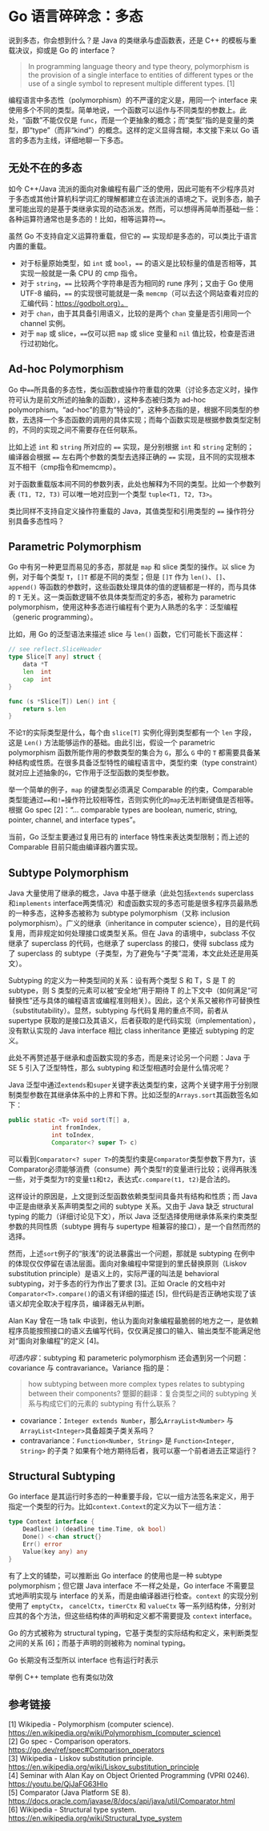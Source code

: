 # Go 语言碎碎念：多态

说到多态，你会想到什么？是 Java 的类继承与虚函数表，还是 C++ 的模板与重载决议，抑或是 Go 的 interface？

> In programming language theory and type theory, polymorphism is the provision of a single interface to entities of different types or the use of a single symbol to represent multiple different types. [1]

编程语言中多态性（polymorphism）的不严谨的定义是，用同一个 interface 来使用多个不同的类型。简单地说，一个函数可以运作与不同类型的参数上。此处，“函数”不能仅仅是 `func`，而是一个更抽象的概念；而“类型”指的是变量的类型，即“type”（而非“kind”）的概念。这样的定义显得含糊，本文接下来以 Go 语言的多态为主线，详细地聊一下多态。

## 无处不在的多态
如今 C++/Java 流派的面向对象编程有最广泛的使用，因此可能有不少程序员对于多态或其他计算机科学词汇的理解都建立在该流派的语境之下。说到多态，脑子里可能出现的是基于类继承实现的动态派发。然而，可以想得再简单而基础一些：各种运算符通常也是多态的！比如，相等运算符`==`。

虽然 Go 不支持自定义运算符重载，但它的 `==` 实现却是多态的，可以类比于语言内置的重载。  
- 对于标量原始类型，如 `int` 或 `bool`，`==` 的语义是比较标量的值是否相等，其实现一般就是一条 CPU 的 cmp 指令。  
- 对于 `string`，`==` 比较两个字符串是否为相同的 rune 序列；又由于 Go 使用 UTF-8 编码，`==` 的实现很可能就是一条 `memcmp`（可以去这个网站查看对应的汇编代码：https://godbolt.org）。  
- 对于 `chan`，由于其具备引用语义，比较的是两个 `chan` 变量是否引用同一个 channel 实例。  
- 对于 `map` 或 slice，`==`仅可以把 `map` 或 slice 变量和 `nil` 值比较，检查是否进行过初始化。  


## Ad-hoc Polymorphism
Go 中`==`所具备的多态性，类似函数或操作符重载的效果（讨论多态定义时，操作符可认为是前文所述的抽象的函数），这种多态被归类为 ad-hoc polymorphism。“ad-hoc”的意为“特设的”，这种多态指的是，根据不同类型的参数，去选择一个多态函数的调用的具体实现；而每个函数实现是根据参数类型定制的，不同的实现之间不需要存在任何联系。

比如上述 `int` 和 `string` 所对应的 `==` 实现，是分别根据 `int` 和 `string` 定制的；编译器会根据 `==` 左右两个参数的类型去选择正确的 `==` 实现，且不同的实现根本互不相干（cmp指令和memcmp）。

对于函数重载版本间不同的参数列表，此处也解释为不同的类型。比如一个参数列表 `(T1, T2, T3)` 可以唯一地对应到一个类型 `tuple<T1, T2, T3>`。

类比同样不支持自定义操作符重载的 Java，其值类型和引用类型的 `==` 操作符分别具备多态性吗？

## Parametric Polymorphism
Go 中有另一种更显而易见的多态，那就是 `map` 和 slice 类型的操作。以 slice 为例，对于每个类型 `T`，`[]T` 都是不同的类型；但是 `[]T` 作为 `len()`、`[]`、`append()` 等函数的参数时，这些函数处理具体的值的逻辑都是一样的，而与具体的 `T` 无关。这一类函数逻辑不依具体类型而定的多态，被称为 parametric polymorphism，使用这种多态进行编程有个更为人熟悉的名字：泛型编程（generic programming）。

比如，用 Go 的泛型语法来描述 slice 与 `len()` 函数，它们可能长下面这样：
```go
// see reflect.SliceHeader
type Slice[T any] struct {
    data *T
	len  int
	cap  int
}

func (s *Slice[T]) Len() int {
    return s.len
}
```

不论`T`的实际类型是什么，每个由 `slice[T]` 实例化得到类型都有一个 `len` 字段，这是 `Len()` 方法能够运作的基础。由此引出，假设一个 parametric polymorphism 函数所能作用的参数类型的集合为 `G`，那么 `G` 中的 `T` 都需要具备某种结构或性质。在很多具备泛型特性的编程语言中，类型约束（type constraint）就对应上述抽象的`G`，它作用于泛型函数的类型参数。

举一个简单的例子，`map` 的键类型必须满足 Comparable 的约束，Comparable 类型能通过`==`和`!=`操作符比较相等性，否则实例化的`map`无法判断键值是否相等。根据 Go spec [2]：“... comparable types are boolean, numeric, string, pointer, channel, and interface types”。

当前，Go 泛型主要通过复用已有的 interface 特性来表达类型限制；而上述的 Comparable 目前只能由编译器内置实现。

## Subtype Polymorphism
Java 大量使用了继承的概念，Java 中基于继承（此处包括`extends` superclass 和`implements` interface两类情况）和虚函数实现的多态可能是很多程序员最熟悉的一种多态，这种多态被称为 subtype polymorphism（又称 inclusion polymorphism）。广义的继承（inheritance in computer science），目的是代码复用，而非规定如何处理接口或类型关系。但在 Java 的语境中，subclass 不仅继承了 superclass 的代码，也继承了 superclass 的接口，使得 subclass 成为了 superclass 的 subtype（子类型，为了避免与“子类”混淆，本文此处还是用英文）。

Subtyping 的定义为一种类型间的关系：设有两个类型 S 和 T，S 是 T 的 subtype，则 S 类型的元素可以被“安全地”用于期待 T 的上下文中（如何满足“可替换性”还与具体的编程语言或编程准则相关）。因此，这个关系又被称作可替换性（substitutability）。显然，subtyping 与代码复用的重点不同，前者从 supertype 获取的是接口及其语义，后者获取的是代码实现（implementation），没有默认实现的 Java interface 相比 class inheritance 更接近 subtyping 的定义。

此处不再赘述基于继承和虚函数实现的多态，而是来讨论另一个问题：Java 于 SE 5 引入了泛型特性，那么 subtyping 和泛型相遇时会是什么情况呢？

Java 泛型中通过`extends`和`super`关键字表达类型约束，这两个关键字用于分别限制类型参数在其继承体系中的上界和下界。比如泛型的`Arrays.sort`其函数签名如下：

```java
public static <T> void sort(T[] a,
            int fromIndex,
            int toIndex,
            Comparator<? super T> c)
```
可以看到`Comparator<? super T>`的类型约束是`Comparator`类型参数下界为`T`，该Comparator必须能够消费（consume）两个类型`T`的变量进行比较；说得再肤浅一些，对于类型为`T`的变量`t1`和`t2`，表达式`c.compare(t1, t2)`是合法的。

这样设计的原因是，上文提到泛型函数依赖类型间具备共有结构和性质；而 Java 中正是由继承关系声明类型之间的 subtype 关系。又由于 Java 缺乏 structural typing 的能力（详细讨论见下文），所以 Java 泛型选择使用继承体系来约束类型参数的共同性质（subtype 拥有与 supertype 相兼容的接口），是一个自然而然的选择。

然而，上述`sort`例子的“肤浅”的说法暴露出一个问题，那就是 subtyping 在例中的体现仅仅停留在语法层面。面向对象编程中常提到的里氏替换原则（Liskov substitution principle）是语义上的，实际严谨的叫法是 behavioral subtyping，对于多态的行为作出了要求 [3]。正如 Oracle 的文档中对`Comparator<T>.compare()`的语义有详细的描述 [5]，但代码是否正确地实现了该语义却完全取决于程序员，编译器无从判断。

Alan Kay 曾在一场 talk 中谈到，他认为面向对象编程最脆弱的地方之一，是依赖程序员能按照接口的语义去编写代码，仅仅满足接口的输入、输出类型不能满足他对“面向对象编程”的定义 [4]。

*可选内容*：subtyping 和 parameteric polymorphism 还会遇到另一个问题：covariance 与 contravariance。Variance 指的是：

> how subtyping between more complex types relates to subtyping between their components? 蹩脚的翻译：复合类型之间的 subtyping 关系与构成它们的元素的 subtyping 有什么联系？

- covariance：`Integer extends Number`，那么`ArrayList<Number>` 与 `ArrayList<Integer>`具备超类子类关系吗？
- contravariance：`Function<Number, String>` 是 `Function<Integer, String>` 的子类？如果有个地方期待后者，我可以塞一个前者进去正常运行？

## Structural Subtyping

Go interface 是其运行时多态的一种重要手段，它以一组方法签名来定义，用于指定一个类型的行为。比如`context.Context`的定义为以下一组方法：

```go
type Context interface {
	Deadline() (deadline time.Time, ok bool)
	Done() <-chan struct{}
	Err() error
	Value(key any) any
}
```

有了上文的铺垫，可以推断出 Go interface 的使用也是一种 subtype polymorphism；但它跟 Java interface 不一样之处是，Go interface 不需要显式地声明实现与 interface 的关系，而是由编译器进行检查。`context` 的实现分别使用了 `emptyCtx`， `cancelCtx`，`timerCtx` 和 `valueCtx` 等一系列结构体，分别对应其的各个方法，但这些结构体的声明和定义都不需要提及 `context` interface。

Go 的方式被称为 structural typing，它基于类型的实际结构和定义，来判断类型之间的关系 [6]；而基于声明的则被称为 nominal typing。

 Go 长期没有泛型所以 interface 也有运行时表示

举例 C++ template 也有类似功效

## 参考链接

[1] Wikipedia - Polymorphism (computer science). https://en.wikipedia.org/wiki/Polymorphism_(computer_science) <br/>[2] Go spec - Comparison operators. https://go.dev/ref/spec#Comparison_operators <br/>[3] Wikipedia - Liskov substitution principle. https://en.wikipedia.org/wiki/Liskov_substitution_principle <br/>[4] Seminar with Alan Kay on Object Oriented Programming (VPRI 0246). https://youtu.be/QjJaFG63Hlo<br/>[5] Comparator (Java Platform SE 8). https://docs.oracle.com/javase/8/docs/api/java/util/Comparator.html<br/>[6] Wikipedia - Structural type system. https://en.wikipedia.org/wiki/Structural_type_system<br/>

